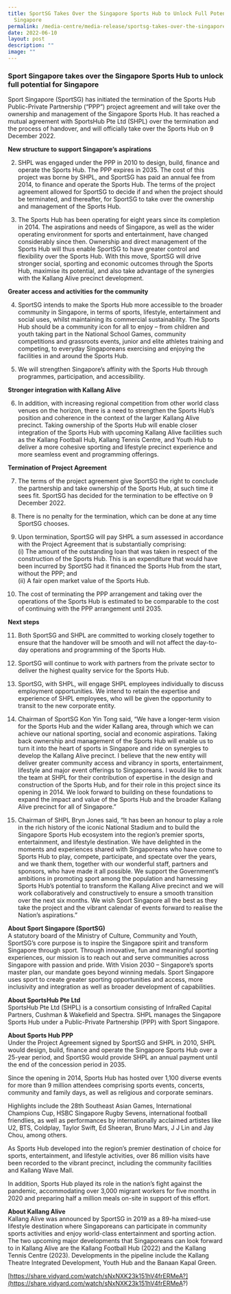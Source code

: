 ```yaml
---
title: SportSG Takes Over the Singapore Sports Hub to Unlock Full Potential for
  Singapore
permalink: /media-centre/media-release/sportsg-takes-over-the-singapore-sports-hub-to-unlock-full-potential-for/
date: 2022-06-10
layout: post
description: ""
image: ""
---
```


### **Sport Singapore takes over the Singapore Sports Hub to unlock full potential for Singapore**

Sport Singapore (SportSG) has initiated the termination of the Sports Hub Public-Private Partnership (“PPP”) project agreement and will take over the ownership and management of the Singapore Sports Hub. It has reached a mutual agreement with SportsHub Pte Ltd (SHPL) over the termination and the process of handover, and will officially take over the Sports Hub on 9 December 2022.

**New structure to support Singapore’s aspirations**

2. SHPL was engaged under the PPP in 2010 to design, build, finance and operate the Sports Hub. The PPP expires in 2035. The cost of this project was borne by SHPL, and SportSG has paid an annual fee from 2014, to finance and operate the Sports Hub. The terms of the project agreement allowed for SportSG to decide if and when the project should be terminated, and thereafter, for SportSG to take over the ownership and management of the Sports Hub.

3. The Sports Hub has been operating for eight years since its completion in 2014. The aspirations and needs of Singapore, as well as the wider operating environment for sports and entertainment, have changed considerably since then. Ownership and direct management of the Sports Hub will thus enable SportSG to have greater control and flexibility over the Sports Hub. With this move, SportSG will drive stronger social, sporting and economic outcomes through the Sports Hub, maximise its potential, and also take advantage of the synergies with the Kallang Alive precinct development.

**Greater access and activities for the community**

4. SportSG intends to make the Sports Hub more accessible to the broader community in Singapore, in terms of sports, lifestyle, entertainment and social uses, whilst maintaining its commercial sustainability. The Sports Hub should be a community icon for all to enjoy – from children and youth taking part in the National School Games, community competitions and grassroots events, junior and elite athletes training and competing, to everyday Singaporeans exercising and enjoying the facilities in and around the Sports Hub.

5. We will strengthen Singapore’s affinity with the Sports Hub through programmes, participation, and accessibility.

**Stronger integration with Kallang Alive**

6. In addition, with increasing regional competition from other world class venues on the horizon, there is a need to strengthen the Sports Hub’s position and coherence in the context of the larger Kallang Alive precinct. Taking ownership of the Sports Hub will enable closer integration of the Sports Hub with upcoming Kallang Alive facilities such as the Kallang Football Hub, Kallang Tennis Centre, and Youth Hub to deliver a more cohesive sporting and lifestyle precinct experience and more seamless event and programming offerings.

**Termination of Project Agreement**

7. The terms of the project agreement give SportSG the right to conclude the partnership and take ownership of the Sports Hub, at such time it sees fit. SportSG has decided for the termination to be effective on 9 December 2022.

8. There is no penalty for the termination, which can be done at any time SportSG chooses.

9. Upon termination, SportSG will pay SHPL a sum assessed in accordance with the Project Agreement that is substantially comprising:  
(i) The amount of the outstanding loan that was taken in respect of the construction of the Sports Hub. This is an expenditure that would have been incurred by SportSG had it financed the Sports Hub from the start, without the PPP; and  
(ii) A fair open market value of the Sports Hub.

10. The cost of terminating the PPP arrangement and taking over the operations of the Sports Hub is estimated to be comparable to the cost of continuing with the PPP arrangement until 2035.

**Next steps**

11. Both SportSG and SHPL are committed to working closely together to ensure that the handover will be smooth and will not affect the day-to-day operations and programming of the Sports Hub.

12. SportSG will continue to work with partners from the private sector to deliver the highest quality service for the Sports Hub.

13. SportSG, with SHPL, will engage SHPL employees individually to discuss employment opportunities. We intend to retain the expertise and experience of SHPL employees, who will be given the opportunity to transit to the new corporate entity.

14. Chairman of SportSG Kon Yin Tong said, “We have a longer-term vision for the Sports Hub and the wider Kallang area, through which we can achieve our national sporting, social and economic aspirations. Taking back ownership and management of the Sports Hub will enable us to turn it into the heart of sports in Singapore and ride on synergies to develop the Kallang Alive precinct. I believe that the new entity will deliver greater community access and vibrancy in sports, entertainment, lifestyle and major event offerings to Singaporeans. I would like to thank the team at SHPL for their contribution of expertise in the design and construction of the Sports Hub, and for their role in this project since its opening in 2014. We look forward to building on these foundations to expand the impact and value of the Sports Hub and the broader Kallang Alive precinct for all of Singapore.”

15. Chairman of SHPL Bryn Jones said, “It has been an honour to play a role in the rich history of the iconic National Stadium and to build the Singapore Sports Hub ecosystem into the region’s premier sports, entertainment, and lifestyle destination. We have delighted in the moments and experiences shared with Singaporeans who have come to Sports Hub to play, compete, participate, and spectate over the years, and we thank them, together with our wonderful staff, partners and sponsors, who have made it all possible. We support the Government’s ambitions in promoting sport among the population and harnessing Sports Hub’s potential to transform the Kallang Alive precinct and we will work collaboratively and constructively to ensure a smooth transition over the next six months. We wish Sport Singapore all the best as they take the project and the vibrant calendar of events forward to realise the Nation’s aspirations.”


**About Sport Singapore (SportSG)**
<br>
A statutory board of the Ministry of Culture, Community and Youth, SportSG’s core purpose is to inspire the Singapore spirit and transform Singapore through sport. Through innovative, fun and meaningful sporting experiences, our mission is to reach out and serve communities across Singapore with passion and pride. With Vision 2030 – Singapore’s sports master plan, our mandate goes beyond winning medals. Sport Singapore uses sport to create greater sporting opportunities and access, more inclusivity and integration as well as broader development of capabilities.  
  
**About SportsHub Pte Ltd**
<br>
SportsHub Pte Ltd (SHPL) is a consortium consisting of InfraRed Capital Partners, Cushman & Wakefield and Spectra. SHPL manages the Singapore Sports Hub under a Public-Private Partnership (PPP) with Sport Singapore.

**About Sports Hub PPP**
<br>
Under the Project Agreement signed by SportSG and SHPL in 2010, SHPL would design, build, finance and operate the Singapore Sports Hub over a 25-year period, and SportSG would provide SHPL an annual payment until the end of the concession period in 2035.

Since the opening in 2014, Sports Hub has hosted over 1,100 diverse events for more than 9 million attendees comprising sports events, concerts, community and family days, as well as religious and corporate seminars.

Highlights include the 28th Southeast Asian Games, International Champions Cup, HSBC Singapore Rugby Sevens, international football friendlies, as well as performances by internationally acclaimed artistes like U2, BTS, Coldplay, Taylor Swift, Ed Sheeran, Bruno Mars, J J Lin and Jay Chou, among others.

As Sports Hub developed into the region’s premier destination of choice for sports, entertainment, and lifestyle activities, over 86 million visits have been recorded to the vibrant precinct, including the community facilities and Kallang Wave Mall.

In addition, Sports Hub played its role in the nation’s fight against the pandemic, accommodating over 3,000 migrant workers for five months in 2020 and preparing half a million meals on-site in support of this effort.  
  
**About Kallang Alive**
<br>
Kallang Alive was announced by SportSG in 2019 as a 89-ha mixed-use lifestyle destination where Singaporeans can participate in community sports activities and enjoy world-class entertainment and sporting action. The two upcoming major developments that Singaporeans can look forward to in Kallang Alive are the Kallang Football Hub (2022) and the Kallang Tennis Centre (2023). Developments in the pipeline include the Kallang Theatre Integrated Development, Youth Hub and the Banaan Kapal Green.

[https://share.vidyard.com/watch/sNxNXK23k151hV4frERMeA?](https://share.vidyard.com/watch/sNxNXK23k151hV4frERMeA?)